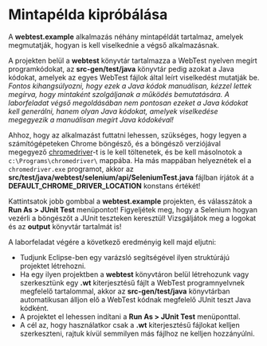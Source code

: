 # Mintapélda kipróbálása

A **webtest.example** alkalmazás néhány mintapéldát tartalmaz, amelyek megmutatják, hogyan is kell viselkednie a végső alkalmazásnak.

A projekten belül a **webtest** könyvtár tartalmazza a WebTest nyelven megírt programkódokat, az **src-gen/test/java** könyvtár pedig azokat a Java kódokat, amelyek az egyes WebTest fájlok által leírt viselkedést mutatják be. *Fontos kihangsúlyozni, hogy ezek a Java kódok manuálisan, kézzel lettek megírva, hogy mintaként szolgáljanak a működés bemutatására. A laborfeladat végső megoldásában nem pontosan ezeket a Java kódokat kell generálni, hanem olyan Java kódokat, amelyek viselkedése megegyezik a manuálisan megírt Java kódokéval!*

Ahhoz, hogy az alkalmazást futtatni lehessen, szükséges, hogy legyen a számítógépeteken Chrome böngésző, és a böngésző verziójával megegyező [chromedriver](https://chromedriver.chromium.org/downloads)-t is le kell töltenetek, és be kell másolnotok a `c:\Programs\chromedriver\` mappába. Ha más mappában helyeznétek el a `chromedriver.exe` programot, akkor az **src/test/java/webtest/selenium/api/SeleniumTest.java** fájlban írjátok át a **DEFAULT_CHROME_DRIVER_LOCATION** konstans értékét!

Kattintsatok jobb gombbal a **webtest.example** projekten, és válasszátok a **Run As > JUnit Test** menüpontot! Figyeljétek meg, hogy a Selenium hogyan vezérli a böngészőt a JUnit teszteken keresztül! Vizsgáljátok meg a logokat és az **output** könyvtár tartalmát is!

A laborfeladat végére a következő eredményig kell majd eljutni:

* Tudjunk Eclipse-ben egy varázsló segítségével ilyen struktúrájú projektet létrehozni.
* Ha egy ilyen projektben a **webtest** könyvtáron belül létrehozunk vagy szerkesztünk egy **.wt** kiterjesztésű fájlt a WebTest programnyelvnek megfelelő tartalommal, akkor az **src-gen/test/java** könyvtárban automatikusan álljon elő a WebTest kódnak megfelelő JUnit teszt Java kódként.
* A projektet el lehessen indítani a **Run As > JUnit Test** menüponttal.
* A cél az, hogy használatkor csak a **.wt** kiterjesztésű fájlokat kelljen szerkeszteni, rajtuk kívül semmilyen más fájlhoz ne kelljen hozzányúlni.

